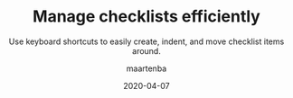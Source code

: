 ---
type: tip
date: 2020-04-07
title: Manage checklists efficiently
topics: [work, projects, issues, teams]
author: maartenba
subtitle: Use keyboard shortcuts to easily create, indent, and move checklist items around.
thumbnail: ./thumbnail.png
cardThumbnail: ./card.png
shortVideo:
  poster: ./preview.png
  url: https://youtu.be/2c6ekeSrHno
leadin: |
    **Use keyboard shortcuts to manage checklists efficiently!**
    
    Project checklists help your team manage the project, by setting goals & deliverables. They provide a straightforward list of tracking tasks without much detail, helping with high-level planning. Items can be checked off as soon as they are completed.
    
    While editing checklists, use keyboard shortcuts to create new items, edit existing items, indent & unindent items, and move items around. Checklists are at your fingertips!
    
    Click the `?` icon in a checklist to get an overview of available keyboard shortcuts.
    
    [More about project planning and checklists...](https://www.jetbrains.com/help/space/project-planning-checklists.html)
    
---